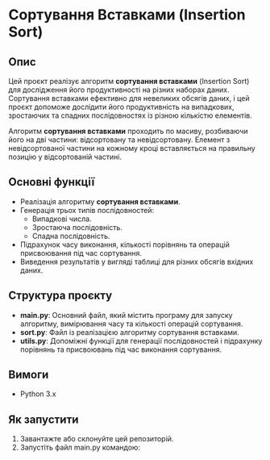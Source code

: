 # Сортування Вставками (Insertion Sort)

## Опис
Цей проєкт реалізує алгоритм **сортування вставками** (Insertion Sort) для дослідження його продуктивності на різних наборах даних. Сортування вставками ефективно для невеликих обсягів даних, і цей проєкт допоможе дослідити його продуктивність на випадкових, зростаючих та спадних послідовностях із різною кількістю елементів.

Алгоритм **сортування вставками** проходить по масиву, розбиваючи його на дві частини: відсортовану та невідсортовану. Елемент з невідсортованої частини на кожному кроці вставляється на правильну позицію у відсортованій частині.

## Основні функції
- Реалізація алгоритму **сортування вставками**.
- Генерація трьох типів послідовностей: 
  - Випадкові числа.
  - Зростаюча послідовність.
  - Спадна послідовність.
- Підрахунок часу виконання, кількості порівнянь та операцій присвоювання під час сортування.
- Виведення результатів у вигляді таблиці для різних обсягів вхідних даних.

## Структура проєкту
- **main.py**: Основний файл, який містить програму для запуску алгоритму, вимірювання часу та кількості операцій сортування.
- **sort.py**: Файл із реалізацією алгоритму сортування вставками.
- **utils.py**: Допоміжні функції для генерації послідовностей і підрахунку порівнянь та присвоювань під час виконання сортування.

## Вимоги
- Python 3.x

## Як запустити
1. Завантажте або склонуйте цей репозиторій.
2. Запустіть файл main.py командою:

